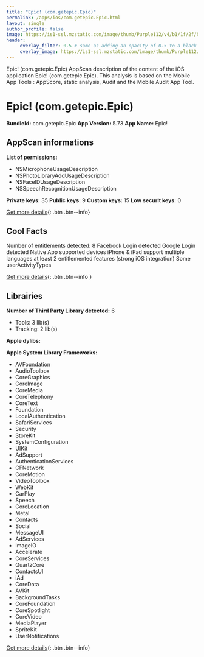 ```yaml
---
title: "Epic! (com.getepic.Epic)"
permalink: /apps/ios/com.getepic.Epic.html
layout: single
author_profile: false
image: https://is1-ssl.mzstatic.com/image/thumb/Purple112/v4/b1/1f/2f/b11f2fd4-cdbb-9dea-bd0c-f9e3fde3db18/AppIconCatNinja-0-0-1x_U007emarketing-0-0-0-7-0-0-sRGB-0-0-0-GLES2_U002c0-512MB-85-220-0-0.png/512x512bb.jpg
header: 
     overlay_filter: 0.5 # same as adding an opacity of 0.5 to a black background
     overlay_image: https://is1-ssl.mzstatic.com/image/thumb/Purple112/v4/b1/1f/2f/b11f2fd4-cdbb-9dea-bd0c-f9e3fde3db18/AppIconCatNinja-0-0-1x_U007emarketing-0-0-0-7-0-0-sRGB-0-0-0-GLES2_U002c0-512MB-85-220-0-0.png/512x512bb.jpg
---
```

Epic! (com.getepic.Epic) AppScan description of the content of the iOS application Epic! (com.getepic.Epic). This analysis is based on the Mobile App Tools : AppScore, static analysis, Audit and the Mobile Audit App Tool.

# Epic! (com.getepic.Epic)

**BundleId:** com.getepic.Epic
**App Version:** 5.73
**App Name:** Epic!


## AppScan informations 

**List of permissions:** 
- NSMicrophoneUsageDescription
- NSPhotoLibraryAddUsageDescription
- NSFaceIDUsageDescription
- NSSpeechRecognitionUsageDescription
  
  
**Private keys:** 35
**Public keys:** 9
**Custom keys:** 15
**Low securit keys:** 0
  
[Get more details](/pricing.html){: .btn .btn--info}

## Cool Facts

Number of entitlements detected: 8
Facebook Login detected
Google Login detected
Native App
supported devices iPhone & iPad
support multiple languages
at least 2 entitlemented features (strong iOS integration)
Some userActivityTypes
  
[Get more details](/pricing.html){: .btn .btn--info }

## Librairies 
**Number of Third Party Library detected:** 6
- Tools: 3 lib(s)
- Tracking: 2 lib(s)


**Apple dylibs:**


**Apple System Library Frameworks:**
- AVFoundation
- AudioToolbox
- CoreGraphics
- CoreImage
- CoreMedia
- CoreTelephony
- CoreText
- Foundation
- LocalAuthentication
- SafariServices
- Security
- StoreKit
- SystemConfiguration
- UIKit
- AdSupport
- AuthenticationServices
- CFNetwork
- CoreMotion
- VideoToolbox
- WebKit
- CarPlay
- Speech
- CoreLocation
- Metal
- Contacts
- Social
- MessageUI
- AdServices
- ImageIO
- Accelerate
- CoreServices
- QuartzCore
- ContactsUI
- iAd
- CoreData
- AVKit
- BackgroundTasks
- CoreFoundation
- CoreSpotlight
- CoreVideo
- MediaPlayer
- SpriteKit
- UserNotifications


  
[Get more details](/pricing.html){: .btn .btn--info}

